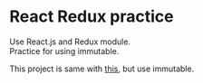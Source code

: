 # React Redux practice  

Use React.js and Redux module.  
Practice for using immutable.  

This project is same with [this](https://github.com/ninanung/ReactPractice-redux_more), but use immutable.  
